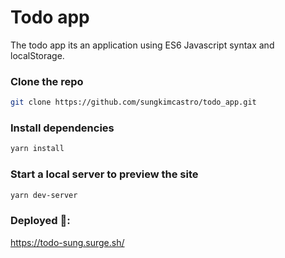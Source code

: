 
# Todo app

The todo app its an application using ES6 Javascript syntax and localStorage.

### Clone the repo

```bash
git clone https://github.com/sungkimcastro/todo_app.git
```

### Install dependencies

```bash
yarn install
```

### Start a local server to preview the site

```bash
yarn dev-server
```

### Deployed 🚀: 

https://todo-sung.surge.sh/



